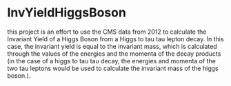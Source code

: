 # InvYieldHiggsBoson

this project is an effort to use the CMS data from 2012 to calculate the Invariant Yield of a Higgs Boson from a Higgs to tau tau lepton decay. In this case, the invariant yield is equal to the invariant mass, which is calculated through the values of the energies and the momenta of the decay products (in the case of a higgs to tau tau decay, the energies and momenta of the two tau leptons would be used to calculate the invariant mass of the higgs boson.).

